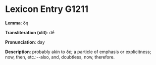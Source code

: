 # Lexicon Entry G1211

**Lemma**: δή

**Transliteration (xlit)**: dḗ

**Pronunciation**: day

**Description**:
probably akin to δέ; a particle of emphasis or explicitness; now, then, etc.:--also, and, doubtless, now, therefore.
